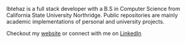 Ibtehaz is a full stack developer with a B.S in Computer Science from California State University Northridge. Public repositories are mainly academic implementations of personal and university projects. 

Checkout my  <a href="www.ibtehaz.com/">website</a> or connect with me on <a href="www.linkedin.com/in/utsay/">LinkedIn</a>
